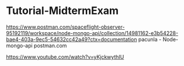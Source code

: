 # Tutorial-MidtermExam

https://www.postman.com/spaceflight-observer-95192119/workspace/node-mongo-api/collection/14981162-e3b54228-bae4-403a-9ec5-54632cc42a49?ctx=documentation
pacunla - Node-mongo-api
postman.com

https://www.youtube.com/watch?v=yKjckwythIU
